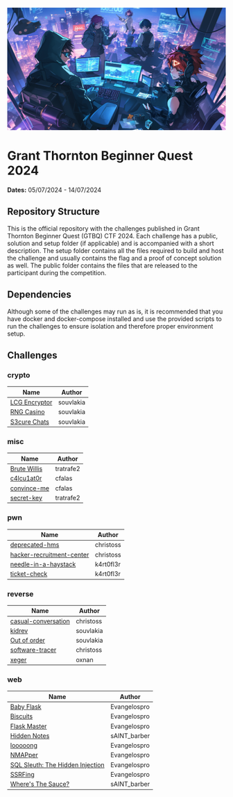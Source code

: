 ![Grant thornton Beginner Quest](_assets/gtbq.png)
# Grant Thornton Beginner Quest 2024

**Dates:** 05/07/2024 - 14/07/2024

## Repository Structure

This is the official repository with the challenges published in Grant Thornton Beginner Quest (GTBQ) CTF 2024. Each challenge has a public, solution and setup folder (if applicable) and is accompanied with a short description. The setup folder contains all the files required to build and host the challenge and usually contains the flag and a proof of concept solution as well. The public folder contains the files that are released to the participant during the competition.

## Dependencies

Although some of the challenges may run as is, it is recommended that you have docker and docker-compose installed and use the provided scripts to run the challenges to ensure isolation and therefore proper environment setup.

## Challenges


### crypto

| Name | Author |
| ---- | ------ |
| [LCG Encryptor](./crypto/lcg-encryptor) | souvlakia |
| [RNG Casino](./crypto/rng-casino) | souvlakia |
| [S3cure Chats](./crypto/s3cure-chats) | souvlakia |



### misc

| Name | Author |
| ---- | ------ |
| [Brute Willis](./misc/Brute-Willis) | tratrafe2 |
| [c4lcu1at0r](./misc/c4lcu1at0r) | cfalas |
| [convince-me](./misc/convince-me) | cfalas |
| [secret-key](./misc/secret-key) | tratrafe2 |



### pwn

| Name | Author |
| ---- | ------ |
| [deprecated-hms](./pwn/deprecated-hms) | christoss |
| [hacker-recruitment-center](./pwn/hacker-recruitment-center) | christoss |
| [needle-in-a-haystack](./pwn/needle-in-a-haystack) | k4rt0fl3r |
| [ticket-check](./pwn/ticket-check) | k4rt0fl3r |



### reverse

| Name | Author |
| ---- | ------ |
| [casual-conversation](./reverse/casual-conversation) | christoss |
| [kidrev](./reverse/kidrev) | souvlakia |
| [Out of order](./reverse/out-of-order) | souvlakia |
| [software-tracer](./reverse/software-tracer) | christoss |
| [xeger](./reverse/xeger) | oxnan |



### web

| Name | Author |
| ---- | ------ |
| [Baby Flask](./web/baby-flask) | Evangelospro |
| [Biscuits](./web/biscuits) | Evangelospro |
| [Flask Master](./web/flask-master) | Evangelospro |
| [Hidden Notes](./web/hidden_notes) | sAINT_barber |
| [looooong](./web/looooong) | Evangelospro |
| [NMAPper](./web/nmapper) | Evangelospro |
| [SQL Sleuth: The Hidden Injection](./web/sql-sleuth) | Evangelospro |
| [SSRFing](./web/ssrfing) | Evangelospro |
| [Where's The Sauce?](./web/wheres_the_sauce) | sAINT_barber |


